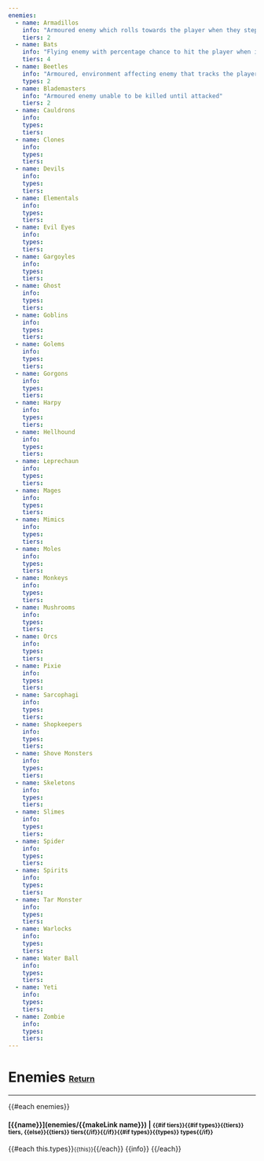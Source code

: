 ```yaml
---
enemies:
  - name: Armadillos
    info: "Armoured enemy which rolls towards the player when they step into its line of sight."
    tiers: 2
  - name: Bats
    info: "Flying enemy with percentage chance to hit the player when in proximity."
    tiers: 4
  - name: Beetles
    info: "Armoured, environment affecting enemy that tracks the player."
    types: 2
  - name: Blademasters
    info: "Armoured enemy unable to be killed until attacked"
    tiers: 2
  - name: Cauldrons
    info:
    types:
    tiers:
  - name: Clones
    info:
    types:
    tiers:
  - name: Devils
    info:
    types:
    tiers:
  - name: Elementals
    info:
    types:
    tiers:
  - name: Evil Eyes
    info:
    types:
    tiers:
  - name: Gargoyles
    info:
    types:
    tiers:
  - name: Ghost
    info:
    types:
    tiers:
  - name: Goblins
    info:
    types:
    tiers:
  - name: Golems
    info:
    types:
    tiers:
  - name: Gorgons
    info:
    types:
    tiers:
  - name: Harpy
    info:
    types:
    tiers:
  - name: Hellhound
    info:
    types:
    tiers:
  - name: Leprechaun
    info:
    types:
    tiers:
  - name: Mages
    info:
    types:
    tiers:
  - name: Mimics
    info:
    types:
    tiers:
  - name: Moles
    info:
    types:
    tiers:
  - name: Monkeys
    info:
    types:
    tiers:
  - name: Mushrooms
    info:
    types:
    tiers:
  - name: Orcs
    info:
    types:
    tiers:
  - name: Pixie
    info:
    types:
    tiers:
  - name: Sarcophagi
    info:
    types:
    tiers:
  - name: Shopkeepers
    info:
    types:
    tiers:
  - name: Shove Monsters
    info:
    types:
    tiers:
  - name: Skeletons
    info:
    types:
    tiers:
  - name: Slimes
    info:
    types:
    tiers:
  - name: Spider
    info:
    types:
    tiers:
  - name: Spirits
    info:
    types:
    tiers:
  - name: Tar Monster
    info:
    types:
    tiers:
  - name: Warlocks
    info:
    types:
    tiers:
  - name: Water Ball
    info:
    types:
    tiers:
  - name: Yeti
    info:
    types:
    tiers:
  - name: Zombie
    info:
    types:
    tiers:
---  
```

# Enemies <small><sub><sup>[Return](./)</sup></sub></small>
---
{{#each enemies}}
#### [{{name}}](enemies/{{makeLink name}}) | <small>{{#if tiers}}{{#if types}}{{tiers}} tiers, {{else}}{{tiers}} tiers{{/if}}{{/if}}{{#if types}}{{types}} types{{/if}}</small>

{{#each this.types}}<small>{{this}}</small>{{/each}}
{{info}}
{{/each}}

